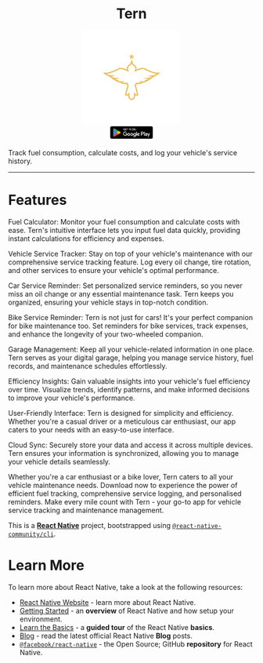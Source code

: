 <h1 align="center" style="font-size:28px; line-height:1"><b>Tern</b></h1>

 <div align="center">
    <img width="40%" height="40%" src="tern-app/assets/svg/tern-logo.svg" alt="App icon">
  </div>

  <a href="https://play.google.com/store/apps/details?id=com.jo.tern">
  <div align="center">
    <img width="20%" height="10%" src="promotional-assets/playstore.png" alt="Playstore link">
  </div>
</a>
  
Track fuel consumption, calculate costs, and log your vehicle's service history.

---

# Features

Fuel Calculator: Monitor your fuel consumption and calculate costs with ease. Tern's intuitive interface lets you input fuel data quickly, providing instant calculations for efficiency and expenses.

Vehicle Service Tracker: Stay on top of your vehicle's maintenance with our comprehensive service tracking feature. Log every oil change, tire rotation, and other services to ensure your vehicle's optimal performance.

Car Service Reminder: Set personalized service reminders, so you never miss an oil change or any essential maintenance task. Tern keeps you organized, ensuring your vehicle stays in top-notch condition.

Bike Service Reminder: Tern is not just for cars! It's your perfect companion for bike maintenance too. Set reminders for bike services, track expenses, and enhance the longevity of your two-wheeled companion.

Garage Management: Keep all your vehicle-related information in one place. Tern serves as your digital garage, helping you manage service history, fuel records, and maintenance schedules effortlessly.

Efficiency Insights: Gain valuable insights into your vehicle's fuel efficiency over time. Visualize trends, identify patterns, and make informed decisions to improve your vehicle's performance.

User-Friendly Interface: Tern is designed for simplicity and efficiency. Whether you're a casual driver or a meticulous car enthusiast, our app caters to your needs with an easy-to-use interface.

Cloud Sync: Securely store your data and access it across multiple devices. Tern ensures your information is synchronized, allowing you to manage your vehicle details seamlessly.

Whether you're a car enthusiast or a bike lover, Tern caters to all your vehicle maintenance needs. Download now to experience the power of efficient fuel tracking, comprehensive service logging, and personalised reminders. Make every mile count with Tern - your go-to app for vehicle service tracking and maintenance management.

This is a [**React Native**](https://reactnative.dev) project, bootstrapped using [`@react-native-community/cli`](https://github.com/react-native-community/cli).

# Learn More

To learn more about React Native, take a look at the following resources:

- [React Native Website](https://reactnative.dev) - learn more about React Native.
- [Getting Started](https://reactnative.dev/docs/environment-setup) - an **overview** of React Native and how setup your environment.
- [Learn the Basics](https://reactnative.dev/docs/getting-started) - a **guided tour** of the React Native **basics**.
- [Blog](https://reactnative.dev/blog) - read the latest official React Native **Blog** posts.
- [`@facebook/react-native`](https://github.com/facebook/react-native) - the Open Source; GitHub **repository** for React Native.
